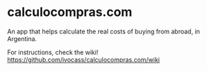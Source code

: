 # calculocompras.com
An app that helps calculate the real costs of buying from abroad, in Argentina.

For instructions, check the wiki!
https://github.com/ivocass/calculocompras.com/wiki
